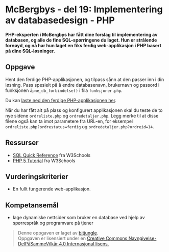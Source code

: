 # McBergbys - del 19: Implementering av databasedesign - PHP

**PHP-eksperten i McBergbys har fått dine forslag til implementering av databasen, og alle de fine SQL-spørringene du laget. Hun er strålende fornøyd, og nå har hun laget en fiks ferdig web-applikasjon i PHP basert på dine SQL-løsninger.**


## Oppgave

Hent den ferdige PHP-applikasjonen, og tilpass sånn at den passer inn i din løsning. Pass spesielt på å endre databasenavn, brukernavn og passord i funksjonen `åpne_db_forbindelse()` i fila `funksjoner.php`.

Du kan [laste ned den ferdige PHP-applikasjonen her](https://github.com/fagstoff/IT1/blob/master/Oppgaver/@L%C3%B8sningsforslag/mcbergbys/19/19.zip?raw=true).

Når du har fått alt på plass og konfigurert applikasjonen skal du teste de to nye sidene `ordreliste.php` og `ordredetaljer.php`. Legg merke til at disse filene også kan ta imot parametere fra URL-en, for eksempel `ordreliste.php?ordrestatus=ferdig` og `ordredetaljer.php?ordreid=14`.


## Ressurser

* [SQL Quick Reference](http://www.w3schools.com/sql/sql_quickref.asp) fra W3Schools
* [PHP 5 Tutorial](http://www.w3schools.com/php/default.asp) fra W3Schools


## Vurderingskriterier

* En fullt fungerende web-applikasjon.


## Kompetansemål

* lage dynamiske nettsider som bruker en database ved hjelp av spørrespråk og programvare på tjener

>Denne oppgaven er laget av [bitjungle](https://github.com/bitjungle).  
>Oppgaven er lisensiert under en
>[Creative Commons Navngivelse-DelPåSammeVilkår 4.0 Internasjonal lisens.
](http://creativecommons.org/licenses/by-sa/4.0/)

